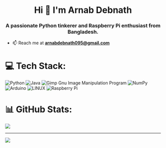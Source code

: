 <h1 align="center">Hi 🙋‍ I'm Arnab Debnath</h1>
<h3 align="center">A passionate Python tinkerer and Raspberry Pi enthusiast from Bangladesh.</h3>


- 📫 Reach me at **arnabdebnath095@gmail.com**

<p align="left">
</p>

# 💻 Tech Stack:
![Python](https://img.shields.io/badge/python-3670A0?style=for-the-badge&logo=python&logoColor=ffdd54) ![Java](https://img.shields.io/badge/java-%23ED8B00.svg?style=for-the-badge&logo=java&logoColor=white) ![Gimp Gnu Image Manipulation Program](https://img.shields.io/badge/Gimp-657D8B?style=for-the-badge&logo=gimp&logoColor=FFFFFF) ![NumPy](https://img.shields.io/badge/numpy-%23013243.svg?style=for-the-badge&logo=numpy&logoColor=white) ![Arduino](https://img.shields.io/badge/-Arduino-00979D?style=for-the-badge&logo=Arduino&logoColor=white) ![LINUX](https://img.shields.io/badge/Linux-FCC624?style=for-the-badge&logo=linux&logoColor=black) ![Raspberry Pi](https://img.shields.io/badge/-RaspberryPi-C51A4A?style=for-the-badge&logo=Raspberry-Pi)
# 📊 GitHub Stats:

![](https://github-readme-stats.vercel.app/api/top-langs/?username=arnabdn&theme=dark&hide_border=true&include_all_commits=false&count_private=true&layout=compact)

---
[![](https://visitcount.itsvg.in/api?id=arnabdn&icon=8&color=0)](https://visitcount.itsvg.in)


